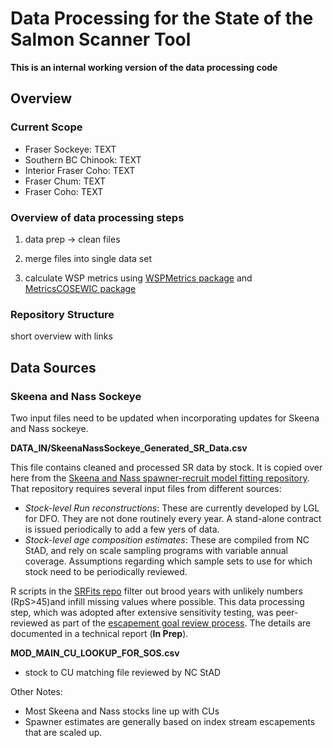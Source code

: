 # Data Processing for the State of the Salmon Scanner Tool

**This is an internal working version of the data processing code**


## Overview

### Current Scope

* Fraser Sockeye: TEXT
* Southern BC Chinook: TEXT
* Interior Fraser Coho: TEXT
* Fraser Chum: TEXT
* Fraser Coho: TEXT


### Overview of data processing steps

1) data prep -> clean files

2) merge files into single data set

3) calculate WSP metrics using [WSPMetrics package](https://github.com/Pacific-salmon-assess/WSP-Metrics-Pkg) and [MetricsCOSEWIC package](https://github.com/SOLV-Code/MetricsCOSEWIC)




### Repository Structure

short overview with links



## Data Sources

### Skeena and Nass Sockeye

Two input files need to be updated when incorporating updates for Skeena and Nass sockeye.

**DATA_IN/SkeenaNassSockeye_Generated_SR_Data.csv**

This file contains cleaned and processed SR data by stock. It is copied over here from the [Skeena and Nass spawner-recruit model fitting repository]( https://github.com/SOLV-Code/Skeena-Nass_Sk_SRFits). That repository requires several input files from different sources:

* *Stock-level Run reconstructions*: These are currently developed by LGL for DFO. They are not done routinely every year. A stand-alone contract is issued periodically to add a few yers of data.
* *Stock-level age composition estimates*: These are compiled from NC StAD, and rely on scale sampling programs with variable annual coverage. Assumptions regarding which sample sets to use for which stock need to be periodically reviewed.


R scripts in the [SRFits repo](https://github.com/SOLV-Code/Skeena-Nass_Sk_SRFits) filter out brood years with unlikely numbers (RpS>45)and infill missing values where possible. This data processing step, which was adopted after extensive sensitivity testing, was peer-reviewed as part of the [escapement goal review process](https://www.dfo-mpo.gc.ca/csas-sccs/Publications/SAR-AS/2023/2023_008-eng.html). The details are documented in a technical report (**In Prep**).


**MOD_MAIN_CU_LOOKUP_FOR_SOS.csv**


* stock to CU matching file reviewed by NC StAD

Other Notes:

- Most Skeena and Nass stocks line up with CUs
- Spawner estimates are generally based on index stream escapements that are scaled up.





















